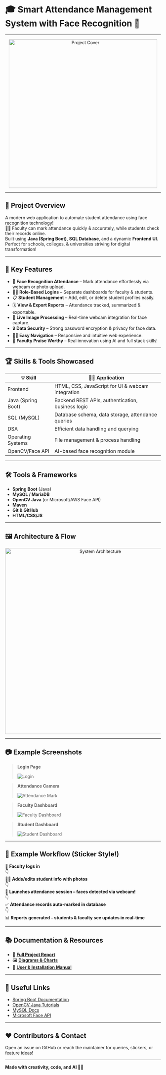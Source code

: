 # 🎓 Smart Attendance Management System with Face Recognition 🤖

---

<p align="center">
  <img src="images/project_cover.png" alt="Project Cover" width="480"/>
</p>

---

## 🚀 Project Overview

A modern web application to automate student attendance using face recognition technology!  
👩‍🏫 Faculty can mark attendance quickly & accurately, while students check their records online.  
Built using **Java (Spring Boot)**, **SQL Database**, and a dynamic **Frontend UI**.  
Perfect for schools, colleges, & universities striving for digital transformation!

---

## 🌟 Key Features

- 🤑 **Face Recognition Attendance** – Mark attendance effortlessly via webcam or photo upload.
- 👩‍🏫 **Role-Based Logins** – Separate dashboards for faculty & students.
- 📋 **Student Management** – Add, edit, or delete student profiles easily.
- 🗓️ **View & Export Reports** – Attendance tracked, summarized & exportable.
- 📸 **Live Image Processing** – Real-time webcam integration for face capture.
- 🔒 **Data Security** – Strong password encryption & privacy for face data.
- 🧑‍💻 **Easy Navigation** – Responsive and intuitive web experience.
- 🥇 **Faculty Praise Worthy** – Real innovation using AI and full stack skills!

---

## 🏆 Skills & Tools Showcased

| 💡 Skill           | 👨‍💻 Application                                      |
|--------------------|-------------------------------------------------------|
| Frontend           | HTML, CSS, JavaScript for UI & webcam integration     |
| Java (Spring Boot) | Backend REST APIs, authentication, business logic     |
| SQL (MySQL)        | Database schema, data storage, attendance queries     |
| DSA                | Efficient data handling and querying                  |
| Operating Systems  | File management & process handling                    |
| OpenCV/Face API    | AI-based face recognition module                      |

---

## 🛠️ Tools & Frameworks

- **Spring Boot** (Java)
- **MySQL / MariaDB**
- **OpenCV Java** (or Microsoft/AWS Face API)
- **Maven**
- **Git & GitHub**
- **HTML/CSS/JS**

---

## 🖼️ Architecture & Flow

<p align="center">
  <img src="images/system_architecture.png" alt="System Architecture" width="600"/>
</p>

---

## 📷 Example Screenshots

> **Login Page**
>
> ![Login](images/login_page.png)

> **Attendance Camera**
>
> ![Attendance Mark](images/attendance_page.png)

> **Faculty Dashboard**
>
> ![Faculty Dashboard](images/faculty_dashboard.png)

> **Student Dashboard**
>
> ![Student Dashboard](images/student_dashboard.png)

---

## 💬 Example Workflow (Sticker Style!)

🔐 **Faculty logs in**  
👇  
🧑‍🎓 **Adds/edits student info with photos**  
👇  
🎥 **Launches attendance session – faces detected via webcam!**  
👇  
✅ **Attendance records auto-marked in database**  
👇  
📊 **Reports generated – students & faculty see updates in real-time**

---

## 📚 Documentation & Resources

- 📝 **[Full Project Report](documentation/report.docx)**
- 🖼️ **[Diagrams & Charts](documentation/diagrams.png)**
- 📖 **[User & Installation Manual](documentation/user-manual.pdf)**

---

## 🔗 Useful Links

- [Spring Boot Documentation](https://spring.io/projects/spring-boot)  
- [OpenCV Java Tutorials](https://opencv-java-tutorials.readthedocs.io/)  
- [MySQL Docs](https://dev.mysql.com/doc/)  
- [Microsoft Face API](https://azure.microsoft.com/en-us/services/cognitive-services/face/)

---

## ❤️ Contributors & Contact

Open an issue on GitHub or reach the maintainer for queries, stickers, or feature ideas!

---

**Made with creativity, code, and AI 🤖✨**

